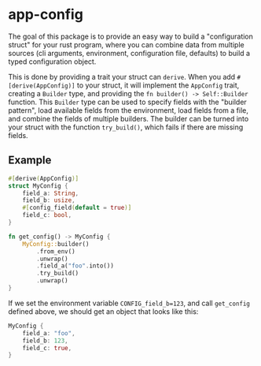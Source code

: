 # app-config

The goal of this package is to provide an easy way to build a "configuration struct" for your rust program, where you can combine data from multiple sources (cli arguments, environment, configuration file, defaults) to build a typed configuration object.

This is done by providing a trait your struct can `derive`. When you add `#[derive(AppConfig)]` to your struct, it will implement the `AppConfig` trait, creating a `Builder` type, and providing the `fn builder() -> Self::Builder` function. This `Builder` type can be used to specify fields with the "builder pattern", load available fields from the environment, load fields from a file, and combine the fields of multiple builders. The builder can be turned into your struct with the function `try_build()`, which fails if there are missing fields.

## Example

```rust
#[derive(AppConfig)]
struct MyConfig {
    field_a: String,
    field_b: usize,
    #[config_field(default = true)]
    field_c: bool,
}

fn get_config() -> MyConfig {
    MyConfig::builder()
        .from_env()
        .unwrap()
        .field_a("foo".into())
        .try_build()
        .unwrap()
}
```

If we set the environment variable `CONFIG_field_b=123`, and call `get_config` defined above, we should get an object that looks like this:

```rust
MyConfig {
    field_a: "foo",
    field_b: 123,
    field_c: true,
}
```
